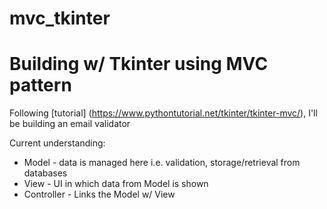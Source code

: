 # mvc_tkinter

# Building w/ Tkinter using MVC pattern

Following [tutorial] (https://www.pythontutorial.net/tkinter/tkinter-mvc/), I'll be building an email validator 

Current understanding:
- Model - data is managed here i.e. validation, storage/retrieval from databases
- View - UI in which data from Model is shown
- Controller - Links the Model w/ View
